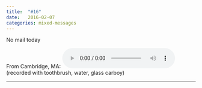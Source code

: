 ```yaml
---
title:  "#16"
date:   2016-02-07
categories: mixed-messages
---
```

No mail today

From Cambridge, MA:
<audio controls="controls">
	<a href="/assets/mm/2-7-16.mp3">2-7-16.mp3</a>
	<source src="/assets/mm/2-7-16.mp3" type="audio/wav">
</audio>
(recorded with toothbrush, water, glass carboy)

***